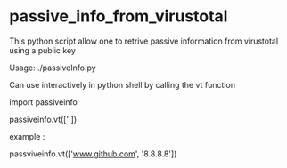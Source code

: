 # passive_info_from_virustotal

This python script allow one to retrive passive information from virustotal using a public key

Usage:
  ./passiveInfo.py <file containing either IP or domain per line>
  
Can use interactively in python shell by calling the vt function 

import passiveinfo

passiveinfo.vt(['<domain or ip>'])

example :

passviveinfo.vt(['www.github.com', '8.8.8.8'])
